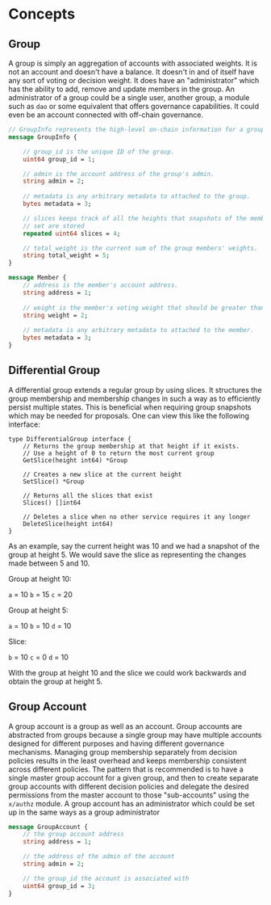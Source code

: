 <!--
order: 1
-->

# Concepts

## Group

A group is simply an aggregation of accounts with associated weights. It is not
an account and doesn't have a balance. It doesn't in and of itself have any
sort of voting or decision weight. It does have an "administrator" which has
the ability to add, remove and update members in the group. An administrator of
a group could be a single user, another group, a module such as `dao` or some 
equivalent that offers governance capabilities. It could even be an account 
connected with off-chain governance.

```proto
// GroupInfo represents the high-level on-chain information for a group.
message GroupInfo {

    // group_id is the unique ID of the group.
    uint64 group_id = 1;

    // admin is the account address of the group's admin.
    string admin = 2;
    
    // metadata is any arbitrary metadata to attached to the group.
    bytes metadata = 3;

    // slices keeps track of all the heights that snapshots of the membership
    // set are stored
    repeated uint64 slices = 4;

    // total_weight is the current sum of the group members' weights.
    string total_weight = 5;
}
```

```proto
message Member {
    // address is the member's account address.
    string address = 1;
    
    // weight is the member's voting weight that should be greater than 0.
    string weight = 2;
    
    // metadata is any arbitrary metadata to attached to the member.
    bytes metadata = 3;
}
```

## Differential Group

A differential group extends a regular group by using slices. It structures 
the group membership and membership changes in such a way as to efficiently 
persist multiple states. This is beneficial when requiring group snapshots 
which may be needed for proposals. One can view this like the following interface:

```golang
type DifferentialGroup interface {
    // Returns the group membership at that height if it exists.
    // Use a height of 0 to return the most current group
    GetSlice(height int64) *Group
    
    // Creates a new slice at the current height
    SetSlice() *Group

    // Returns all the slices that exist
    Slices() []int64

    // Deletes a slice when no other service requires it any longer
    DeleteSlice(height int64)
}
```

As an example, say the current height was 10 and we had a snapshot of the group
at height 5. We would save the slice as representing the changes made between 5
and 10.

Group at height 10:

`a` = 10
`b` = 15
`c` = 20

Group at height 5:

`a` = 10
`b` = 10
`d` = 10

Slice:

`b` = 10
`c` = 0
`d` = 10

With the group at height 10 and the slice we could work backwards and obtain the
group at height 5.

## Group Account

A group account is a group as well as an account. Group accounts are abstracted 
from groups because a single group may have multiple accounts designed for 
different purposes and having different governance mechanisms. Managing group
membership separately from decision policies results in the least overhead
and keeps membership consistent across different policies. The pattern that
is recommended is to have a single master group account for a given group,
and then to create separate group accounts with different decision policies
and delegate the desired permissions from the master account to
those "sub-accounts" using the `x/authz` module. A group account has an
administrator which could be set up in the same ways as a group administrator

```proto
message GroupAccount {
    // the group account address
    string address = 1;

    // the address of the admin of the account
    string admin = 2; 

    // the group_id the account is associated with
    uint64 group_id = 3;
}
```